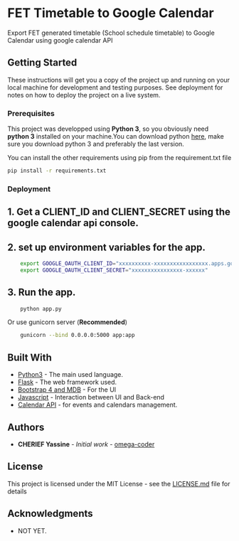 # FET Timetable to Google Calendar

Export FET generated timetable (School schedule timetable) to Google Calendar using google calendar API

## Getting Started

These instructions will get you a copy of the project up and running on your local machine for development and testing purposes. See deployment for notes on how to deploy the project on a live system.

### Prerequisites

This project was developped using **Python 3**, so you obviously need **python 3** installed on your machine.You can download python [here](https://www.python.org/), make sure you download python 3 and preferably the last version.

You can install the other requirements using pip from the requirement.txt file


```bash
pip install -r requirements.txt
```

### Deployment

## 1. Get a CLIENT_ID and CLIENT_SECRET using the google calendar api console.
## 2. set up environment variables for the app.
    
```bash
    export GOOGLE_OAUTH_CLIENT_ID="xxxxxxxxxx-xxxxxxxxxxxxxxxxx.apps.googleusercontent.com"
    export GOOGLE_OAUTH_CLIENT_SECRET="xxxxxxxxxxxxxxxx-xxxxxx"
```
## 3. Run the app.

```bash
    python app.py
```

Or use gunicorn server (**Recommended**)

```bash
    gunicorn --bind 0.0.0.0:5000 app:app 
``` 

## Built With

* [Python3](https://www.python.org/) - The main used language.
* [Flask](https://palletsprojects.com/p/flask/) - The web framework used.
* [Bootstrap 4 and MDB](https://getbootstrap.com/) - For the UI
* [Javascript](https://www.javascript.com/) - Interaction between UI and Back-end
* [Calendar API](https://developers.google.com/calendar/) - for events and calendars management.


## Authors

* **CHERIEF Yassine** - *Initial work* - [omega-coder](https://omega-coder.me)

## License

This project is licensed under the MIT License - see the [LICENSE.md](LICENSE.md) file for details

## Acknowledgments

* NOT YET.
